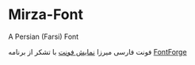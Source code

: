 # Mirza-Font
A Persian (Farsi) Font

فونت فارسی میرزا
[نمایش فونت](https://fontforge.github.io)
با تشکر از برنامه [FontForge](https://fontforge.github.io)
